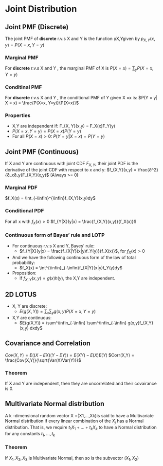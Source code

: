 # Joint Distribution

## Joint PMF (Discrete)
The joint PMF of **discrete** r.v.s X and Y is the function pX,Ygiven by
$p_{X,Y}(x,y)=P(X =x,Y =y)$

### Marginal PMF
For **discrete** r.v.s X and Y , the marginal PMF of X is
$P(X = x) = \sum_y P(X=x, Y=y)$

### Conditinal PMF
For **discrete** r.v.s X and Y , the conditional PMF of Y given X =x is:
$P(Y = y| X = x) = \frac{P(X=x, Y=y)}{P(X=x)}$

### Properties
+ X,Y are independent if: F_{X, Y}(x,y) = F_X(x)F_Y(y)
+ $P(X = x, Y = y) = P(X=x)P(Y=y)$
+ For all $P(X = x) > 0$: $P(Y = y|X = x) = P(Y=y)$

## Joint PMF (Continuous)
If X and Y are continuous with joint CDF $F_{X,Y}$, their joint PDF is the derivative of the joint CDF with respect to x and y:
$f_{X,Y}(x,y) = \frac{∂^2}{∂_x∂_y}F_{X,Y}(x,y)$ (Always >= 0)

### Marginal PDF
$f_X(x) = \int_{-\infin}^{\infin}f_{X,Y}(x,y)dy$

### Conditional PDF
For all x with $f_X(x) >0$
$f_{Y|X}(y|x) = \frac{f_{X,Y}(x,y)}{f_X(x)}$

### Continuous form of Bayes’ rule and LOTP
+ For continuous r.v.s X and Y, Bayes' rule:
  + $f_{Y|X}(y|x) = \frac{f_{X|Y}(x|y)f_Y(y)}{f_X(x)}$, for $f_X(x) > 0$
+ And we have the following continuous form of the law of total probability:
  + $f_X(x) = \int^{\infin}_{-\infin}f_{X|Y}(x|y)f_Y(y)dy$
+ Proposition:
  + If $f_{X,Y}(x,y) = g(x)h(y)$, the X,Y are independent.

## 2D LOTUS
+ X, Y are discrete:
  + $E(g(X,Y)) = \sum_x \sum_y g(x,y)P(X=x,Y=y)$
+ X,Y are continuous:
  + $E(g(X,Y)) = \sum^\infin_{-\infin} \sum^\infin_{-\infin} g(x,y)f_{X,Y}(x,y) dxdy$

## Covariance and Correlation
$Cov(X,Y) = E((X-EX)(Y-EY)) = E(XY) - E(X)E(Y)$
$Corr(X,Y) = \frac{Cov(X,Y)}{\sqrt{Var(X)Var(Y)}}$

### Theorem
If X and Y are independent, then they are uncorrelated and their covairance is 0.

## Multivariate Normal distribution
A k -dimensional random vector X =(X1,...,Xk)is said to have a Multivariate Normal distribution if every linear combination of the $X_j$ has a Normal distribution. That is, we require
$t_1X_1 + ... + t_kX_k$
to have a Normal distribution for any constants $t_1, ..., t_k$

### Theorem
If $X_1,X_2,X_3$ is Multivariate Normal, then so is the subvector $(X_1, X_2)$